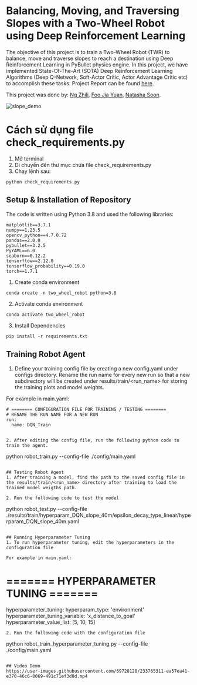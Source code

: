 # Balancing, Moving, and Traversing Slopes with a Two-Wheel Robot using Deep Reinforcement Learning

The objective of this project is to train a Two-Wheel Robot (TWR) to balance, move and traverse slopes to reach a destination using Deep Reinforcement Learning in PyBullet physics engine. In this project, we have implemented State-Of-The-Art (SOTA) Deep Reinforcement Learning Algorithms (Deep Q-Network, Soft-Actor Critic, Actor Advantage Critic etc) to accomplish these tasks.
Project Report can be found [here](https://drive.google.com/file/d/1H8NA9CpchFa2E4XIwNDL3Hk-ycZIH1lS/view?usp=sharing).

This project was done by: [Ng Zhili](https://github.com/ngzhili), [Foo Jia Yuan](https://github.com/epsilonfunction), [Natasha Soon](https://github.com/natashasoon).

![slope_demo](https://user-images.githubusercontent.com/69728128/234353570-e9368a8a-5388-4a23-b4ae-fe567f65436a.gif)

# Cách sử dụng file check_requirements.py
1. Mở terminal
2. Di chuyển đến thư mục chứa file check_requirements.py
3. Chạy lệnh sau:
```
python check_requirements.py
```

## Setup & Installation of Repository
The code is written using Python 3.8 and used the following libraries:
```
matplotlib==3.7.1
numpy==1.23.5
opencv_python==4.7.0.72
pandas==2.0.0
pybullet==3.2.5
PyYAML==6.0
seaborn==0.12.2
tensorflow==2.12.0
tensorflow_probability==0.19.0
torch==1.7.1
```

1. Create conda environment
``` 
conda create -n two_wheel_robot python=3.8 
```
2. Activate conda environment
``` 
conda activate two_wheel_robot
```
3. Install Dependencies
``` 
pip install -r requirements.txt 
```

## Training Robot Agent
1. Define your training config file by creating a new config.yaml under configs directory. Rename the run name for every new run so that a new subdirectory will be created under results/train/<run_name> for storing the training plots and model weights.

For example in main.yaml:
```
# ======== CONFIGURATION FILE FOR TRAINING / TESTING ========
# RENAME THE RUN NAME FOR A NEW RUN
run: 
  name: DQN_Train


2. After editing the config file, run the following python code to train the agent.
```
python robot_train.py --config-file ./config/main.yaml
```

## Testing Robot Agent
1. After training a model, find the path tp the saved config file in the results/train/<run_name> directory after training to load the trained model weigths path.

2. Run the following code to test the model
```
python robot_test.py --config-file ./results/train/hyperparam_DQN_slope_40m/epsilon_decay_type_linear/hyperparam_DQN_slope_40m.yaml
```

## Running Hyperparameter Tuning
1. To run hyperparameter tuning, edit the hyperparameters in the configuration file

For example in main.yaml:
```
# ======= HYPERPARAMETER TUNING ======= #
hyperparameter_tuning:
  hyperparam_type: 'environment'
  hyperparameter_tuning_variable: 'x_distance_to_goal' 
  hyperparameter_value_list: [5, 10, 15]
```
2. Run the following code with the configuration file
```
python robot_train_hyperparameter_tuning.py --config-file ./config/main.yaml
```

## Video Demo
https://user-images.githubusercontent.com/69728128/233765311-ea57ea41-e370-46c6-8069-491c71ef3d8d.mp4





